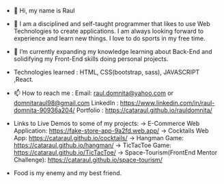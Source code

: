 - 👋 Hi, my name is Raul
- 👀 I am a disciplined and self-taught programmer that likes to use Web Technologies to create applications. I am always looking forward to experience and learn new things.   I love to do sports in my free time. 
- 🌱 I’m currently expanding my knowledge learning about Back-End and solidifying my Front-End skills doing personal projects.
- Technologies learned : HTML, CSS(bootstrap, sass), JAVASCRIPT ,React.
- 📫 How to reach me : 
              Email: raul.domnita@yahoo.com or domnitaraul98@gmail.com
              LinkedIn : https://www.linkedin.com/in/raul-domnita-90936a204/
              Portfolio : https://cataraul.github.io/rauldomnita/ 

- Links to Live Demos to some of my projects: 
            -> E-Commerce Web Application: https://fake-store-app-9a2fd.web.app/
            -> Cocktails Web App: https://cataraul.github.io/cocktails/
            -> Hangman Game: https://cataraul.github.io/hangman/
            -> TicTacToe Game: https://cataraul.github.io/TicTacToe/
            -> Space-Tourism(FrontEnd Mentor Challenge): https://cataraul.github.io/space-tourism/
            
- Food is my enemy and my best friend.
            
<!---
cataraul/cataraul is a ✨ special ✨ repository because its `README.md` (this file) appears on your GitHub profile.
You can click the Preview link to take a look at your changes.
--->
